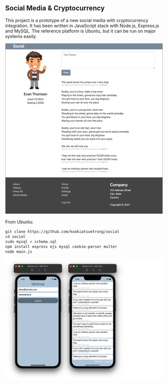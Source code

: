 ## Social Media & Cryptocurrency

This project is a prototype of a new social media
with cryptocurrency integration. It has been
written in JavaScript stack with Node.js, Express.js
and MySQL. The reference platform is Ubuntu, but
it can be run on major systems easily.

![](screen.png)

From Ubuntu:
```
git clone https://github.com/kookiatsuetrong/social
cd social
sudo mysql < schema.sql
npm install express ejs mysql cookie-parser multer
node main.js
```
![](app.png)